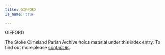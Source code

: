```yaml
---
title: GIFFORD
is_name: true

---
```


GIFFORD


The Stoke Climsland Parish Archive holds material under this index entry. To find out more please [contact us](/contact/)
